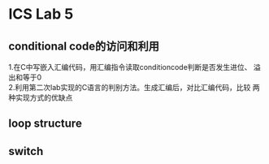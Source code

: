 # ICS Lab 5

## conditional code的访问和利用

1.在C中写嵌入汇编代码，用汇编指令读取conditioncode判断是否发生进位、
溢出和等于0  
2.利用第二次lab实现的C语言的判别方法。生成汇编后，对比汇编代码，比较
两种实现方式的优缺点  

## loop structure

## switch
